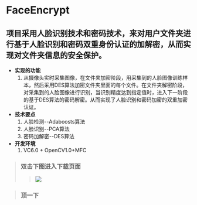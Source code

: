 # **FaceEncrypt** #
## 项目采用人脸识别技术和密码技术，来对用户文件夹进行基于人脸识别和密码双重身份认证的加解密，从而实现对文件夹信息的安全保护。 ##
  * **实现的功能**
    1. 从摄像头实时采集图像，在文件夹加密阶段，用采集到的人脸图像训练样本，然后采用DES算法加密文件夹里面的每个文件。在文件夹解密阶段，对采集到的人脸图像进行识别，当识别精度达到指定值时，进入下一阶段的基于DES算法的密码解密。从而实现了人脸识别和密码加密的双重加密认证。
  * **技术要点**
    1. 人脸检测--Adaboosts算法
    1. 人脸识别--PCA算法
    1. 密码加解密--DES算法
  * **开发环境**
    1. VC6.0  +  OpenCV1.0+MFC
> ### 双击下图进入下载页面 ###
> > [![](http://hiphotos.baidu.com/zhidao/pic/item/b17eca8088d288469023d918.jpg)](http://code.google.com/p/faceencrypt/downloads/list)

> ### 顶一下 ###
> > 